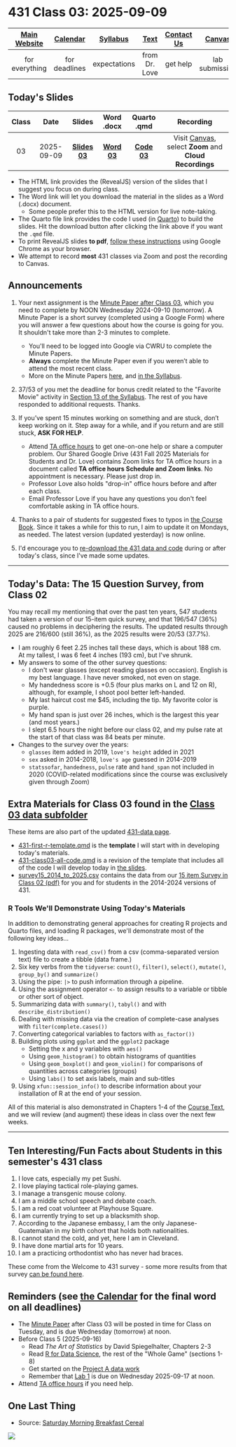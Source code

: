 # 431 Class 03: 2025-09-09

[Main Website](https://thomaselove.github.io/431-2025/) | [Calendar](https://thomaselove.github.io/431-2025/calendar.html) | [Syllabus](https://thomaselove.github.io/431-syllabus-2025/) | [Text](https://thomaselove.github.io/431-book/) | [Contact Us](https://thomaselove.github.io/431-2025/contact.html) | [Canvas](https://canvas.case.edu) | [Data and Code](https://github.com/THOMASELOVE/431-data)
:-----------: | :--------------: | :----------: | :---------: | :-------------: | :-----------: | :------------:
for everything | for deadlines | expectations | from Dr. Love | get help | lab submission | for downloads

## Today's Slides

Class | Date | Slides | Word .docx | Quarto .qmd | Recording
:---: | :--------: | :------: | :------: | :------: | :-------------:
03 | 2025-09-09 | **[Slides 03](https://thomaselove.github.io/431-slides-2025/class03.html)** | **[Word 03](https://thomaselove.github.io/431-slides-2025/class03w.docx)** | **[Code 03](https://github.com/THOMASELOVE/431-slides-2025/blob/main/class03.qmd)** | Visit [Canvas](https://canvas.case.edu/), select **Zoom** and **Cloud Recordings**

- The HTML link provides the (RevealJS) version of the slides that I suggest you focus on during class.
- The Word link will let you download the material in the slides as a Word (.docx) document.
    - Some people prefer this to the HTML version for live note-taking.
- The Quarto file link provides the code I used (in [Quarto](https://quarto.org/)) to build the slides. Hit the download button after clicking the link above if you want the `.qmd` file.
- To print RevealJS slides **to pdf**, [follow these instructions](https://quarto.org/docs/presentations/revealjs/presenting.html#print-to-pdf) using Google Chrome as your browser.
- We attempt to record **most** 431 classes via Zoom and post the recording to Canvas.


## Announcements

1. Your next assignment is the [Minute Paper after Class 03](https://bit.ly/431-2025-minute-03), which you need to complete by NOON Wednesday 2024-09-10 (tomorrow). A Minute Paper is a short survey (completed using a Google Form) where you will answer a few questions about how the course is going for you. It shouldn't take more than 2-3 minutes to complete.
    - You'll need to be logged into Google via CWRU to complete the Minute Papers. 
    - **Always** complete the Minute Paper even if you weren’t able to attend the most recent class. 
    - More on the Minute Papers [here](https://github.com/THOMASELOVE/431-minute-2025), and [in the Syllabus](https://thomaselove.github.io/431-syllabus-2025/10_assignments.html#minute-papers).

2. 37/53 of you met the deadline for bonus credit related to the "Favorite Movie" activity in [Section 13 of the Syllabus](https://thomaselove.github.io/431-syllabus-2025/13_movies.html). The rest of you have responded to additional requests. Thanks.

3. If you’ve spent 15 minutes working on something and are stuck, don’t keep working on it. Step away for a while, and if you return and are still stuck, **ASK FOR HELP**.
    - Attend [TA office hours](https://thomaselove.github.io/431-2025/contact.html) to get one-on-one help or share a computer problem. Our Shared Google Drive (431 Fall 2025 Materials for Students and Dr. Love) contains Zoom links for TA office hours in a document called **TA office hours Schedule and Zoom links**. No appointment is necessary. Please just drop in.
    - Professor Love also holds "drop-in" office hours before and after each class.
    - Email Professor Love if you have any questions you don't feel comfortable asking in TA office hours.

4. Thanks to a pair of students for suggested fixes to typos in [the Course Book](https://thomaselove.github.io/431-book/). Since it takes a while for this to run, I aim to update it on Mondays, as needed. The latest version (updated yesterday) is now online.

5. I'd encourage you to [re-download the 431 data and code](https://github.com/THOMASELOVE/431-data?tab=readme-ov-file#getting-the-data-use-this-approach-if-possible) during or after today's class, since I've made some updates.
-------

## Today's Data: The 15 Question Survey, from Class 02

You may recall my mentioning that over the past ten years, 547 students had taken a version of our 15-item quick survey, and that 196/547 (36%) caused no problems in deciphering the results. The updated results through 2025 are 216/600 (still 36%), as the 2025 results were 20/53 (37.7%).

- I am roughly 6 feet 2.25 inches tall these days, which is about 188 cm. At my tallest, I was 6 feet 4 inches (193 cm), but I've shrunk.
- My answers to some of the other survey questions:
    - I don't wear glasses (except reading glasses on occasion). English is my best language. I have never smoked, not even on stage.
    - My handedness score is +0.5 (four plus marks on L and 12 on R), although, for example, I shoot pool better left-handed.
    - My last haircut cost me $45, including the tip. My favorite color is purple.
    - My hand span is just over 26 inches, which is the largest this year (and most years.)
    - I slept 6.5 hours the night before our class 02, and my pulse rate at the start of that class was 84 beats per minute.
- Changes to the survey over the years:
    - `glasses` item added in 2019, `love's height` added in 2021
    - `sex` asked in 2014-2018, `love's age` guessed in 2014-2019
    - `statssofar`, `handedness`, `pulse` rate and `hand_span` not included in 2020 (COVID-related modifications since the course was exclusively given through Zoom)

## Extra Materials for Class 03 found in the [Class 03 data subfolder](https://github.com/THOMASELOVE/431-classes-2025/tree/main/class03/data)

These items are also part of the updated [431-data page](https://github.com/THOMASELOVE/431-data).

- [431-first-r-template.qmd](data/431-first-r-template.qmd) is the **template** I will start with in developing today's materials.
- [431-class03-all-code.qmd](data/431-class03-allcode.qmd) is a revision of the template that includes all of the code I will develop today in [the slides](https://thomaselove.github.io/431-slides-2024/class03.html).
- [survey15_2014_to_2025.csv](data/survey15_2014_to_2025.csv) contains the data from our [15 item Survey in Class 02 (pdf)](https://github.com/THOMASELOVE/431-classes-2025/blob/main/class02/431_surveyhandout_1perstudent_2025-09-04.pdf) for you and for students in the 2014-2024 versions of 431.

### R Tools We'll Demonstrate Using Today's Materials

In addition to demonstrating general approaches for creating R projects and Quarto files, and loading R packages, we'll demonstrate most of the following key ideas...

1. Ingesting data with `read_csv()` from a csv (comma-separated version text) file to create a tibble (data frame.)
2. Six key verbs from the `tidyverse`: `count()`, `filter()`, `select()`, `mutate()`, `group_by()` and `summarize()`
3. Using the pipe: `|>` to push information through a pipeline.
4. Using the assignment operator `<-` to assign results to a variable or tibble or other sort of object.
5. Summarizing data with `summary()`, `tabyl()` and with `describe_distribution()`
6. Dealing with missing data via the creation of complete-case analyses with `filter(complete.cases())`
7. Converting categorical variables to factors with `as_factor())`
8. Building plots using `ggplot` and the `ggplot2` package
    - Setting the x and y variables with `aes()`
    - Using `geom_histogram()` to obtain histograms of quantities
    - Using `geom_boxplot()` and `geom_violin()` for comparisons of quantities across categories (groups)
    - Using `labs()` to set axis labels, main and sub-titles
9. Using `xfun::session_info()` to describe information about your installation of R at the end of your session.

All of this material is also demonstrated in Chapters 1-4 of the [Course Text](https://thomaselove.github.io/431-book/), and we will review (and augment) these ideas in class over the next few weeks.

---------

## Ten Interesting/Fun Facts about Students in this semester's 431 class

1. I love cats, especially my pet Sushi.
2. I love playing tactical role-playing games.
3. I manage a transgenic mouse colony.
4. I am a middle school speech and debate coach.
5. I am a red coat volunteer at Playhouse Square.
6. I am currently trying to set up a blacksmith shop.
7. According to the Japanese embassy, I am the only Japanese-Guatemalan in my birth cohort that holds both nationalities.
8. I cannot stand the cold, and yet, here I am in Cleveland.
9. I have done martial arts for 10 years.
10. I am a practicing orthodontist who has never had braces.

These come from the Welcome to 431 survey - some more results from that survey [can be found here](https://github.com/THOMASELOVE/431-classes-2025/blob/main/class02/welcome_report.md).

## Reminders (see [the Calendar](https://thomaselove.github.io/431-2025/calendar.html) for the final word on all deadlines)

- The [Minute Paper](https://github.com/THOMASELOVE/431-minute-2025/tree/main) after Class 03 will be posted in time for Class on Tuesday, and is due Wednesday (tomorrow) at noon.    
- Before Class 5 (2025-09-16)
    - Read *The Art of Statistics* by David Spiegelhalter, Chapters 2-3
    - Read [R for Data Science](https://r4ds.hadley.nz/), the rest of the "Whole Game" (sections 1-8)
    - Get started on the [Project A data work](https://thomaselove.github.io/431-projectA-2025/)
    - Remember that [Lab 1](https://github.com/THOMASELOVE/431-labs-2025) is due on Wednesday 2025-09-17 at noon.
- Attend [TA office hours](https://thomaselove.github.io/431-2025/contact.html#ta-office-hours) if you need help.     

## One Last Thing

- Source: [Saturday Morning Breakfast Cereal](http://www.smbc-comics.com/comic/dogs-4)

![](smbc-dogs4.png)
